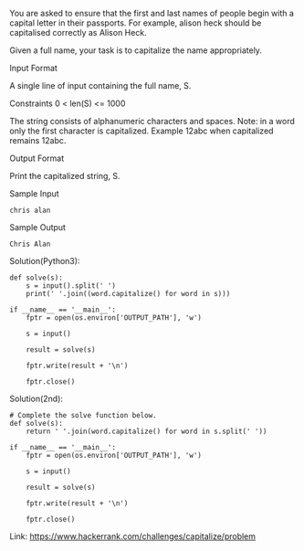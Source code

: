 You are asked to ensure that the first and last names of people begin with a capital letter in their passports. 
For example, alison heck should be capitalised correctly as Alison Heck.

Given a full name, your task is to capitalize the name appropriately.

Input Format

A single line of input containing the full name, S.

Constraints
0 < len(S) <= 1000

The string consists of alphanumeric characters and spaces.
Note: in a word only the first character is capitalized. Example 12abc when capitalized remains 12abc.

Output Format

Print the capitalized string, S.

Sample Input
```
chris alan
```
Sample Output
```
Chris Alan
```

Solution(Python3):
```
def solve(s):
    s = input().split(' ')
    print(' '.join((word.capitalize() for word in s)))

if __name__ == '__main__':
    fptr = open(os.environ['OUTPUT_PATH'], 'w')

    s = input()

    result = solve(s)

    fptr.write(result + '\n')

    fptr.close()

```
Solution(2nd):
```
# Complete the solve function below.
def solve(s):
    return ' '.join(word.capitalize() for word in s.split(' '))

if __name__ == '__main__':
    fptr = open(os.environ['OUTPUT_PATH'], 'w')

    s = input()

    result = solve(s)

    fptr.write(result + '\n')

    fptr.close()

```

Link: https://www.hackerrank.com/challenges/capitalize/problem
